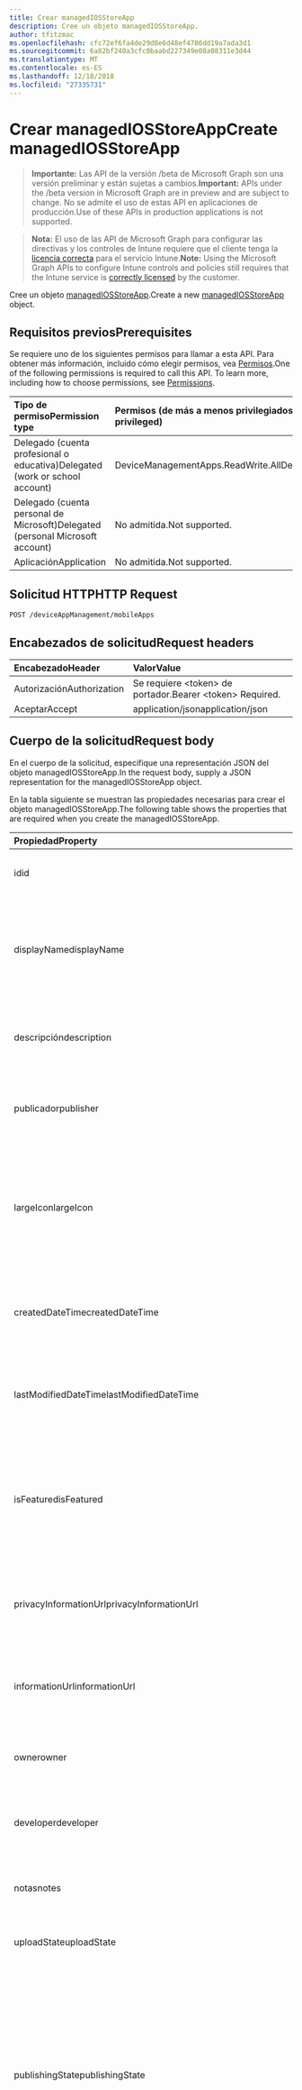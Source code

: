 ```yaml
---
title: Crear managedIOSStoreApp
description: Cree un objeto managedIOSStoreApp.
author: tfitzmac
ms.openlocfilehash: cfc72ef6fa4de29d8e6d48ef4786dd19a7ada3d1
ms.sourcegitcommit: 6a82bf240a3cfc0baabd227349e08a08311e3d44
ms.translationtype: MT
ms.contentlocale: es-ES
ms.lasthandoff: 12/18/2018
ms.locfileid: "27335731"
---
```

# <a name="create-managediosstoreapp"></a><span data-ttu-id="73982-103">Crear managedIOSStoreApp</span><span class="sxs-lookup"><span data-stu-id="73982-103">Create managedIOSStoreApp</span></span>

> <span data-ttu-id="73982-104">**Importante:** Las API de la versión /beta de Microsoft Graph son una versión preliminar y están sujetas a cambios.</span><span class="sxs-lookup"><span data-stu-id="73982-104">**Important:** APIs under the /beta version in Microsoft Graph are in preview and are subject to change.</span></span> <span data-ttu-id="73982-105">No se admite el uso de estas API en aplicaciones de producción.</span><span class="sxs-lookup"><span data-stu-id="73982-105">Use of these APIs in production applications is not supported.</span></span>

> <span data-ttu-id="73982-106">**Nota:** El uso de las API de Microsoft Graph para configurar las directivas y los controles de Intune requiere que el cliente tenga la [licencia correcta](https://go.microsoft.com/fwlink/?linkid=839381) para el servicio Intune.</span><span class="sxs-lookup"><span data-stu-id="73982-106">**Note:** Using the Microsoft Graph APIs to configure Intune controls and policies still requires that the Intune service is [correctly licensed](https://go.microsoft.com/fwlink/?linkid=839381) by the customer.</span></span>

<span data-ttu-id="73982-107">Cree un objeto [managedIOSStoreApp](../resources/intune-apps-managediosstoreapp.md).</span><span class="sxs-lookup"><span data-stu-id="73982-107">Create a new [managedIOSStoreApp](../resources/intune-apps-managediosstoreapp.md) object.</span></span>
## <a name="prerequisites"></a><span data-ttu-id="73982-108">Requisitos previos</span><span class="sxs-lookup"><span data-stu-id="73982-108">Prerequisites</span></span>
<span data-ttu-id="73982-p102">Se requiere uno de los siguientes permisos para llamar a esta API. Para obtener más información, incluido cómo elegir permisos, vea [Permisos](/graph/permissions-reference).</span><span class="sxs-lookup"><span data-stu-id="73982-p102">One of the following permissions is required to call this API. To learn more, including how to choose permissions, see [Permissions](/graph/permissions-reference).</span></span>

|<span data-ttu-id="73982-111">Tipo de permiso</span><span class="sxs-lookup"><span data-stu-id="73982-111">Permission type</span></span>|<span data-ttu-id="73982-112">Permisos (de más a menos privilegiados)</span><span class="sxs-lookup"><span data-stu-id="73982-112">Permissions (from most to least privileged)</span></span>|
|:---|:---|
|<span data-ttu-id="73982-113">Delegado (cuenta profesional o educativa)</span><span class="sxs-lookup"><span data-stu-id="73982-113">Delegated (work or school account)</span></span>|<span data-ttu-id="73982-114">DeviceManagementApps.ReadWrite.All</span><span class="sxs-lookup"><span data-stu-id="73982-114">DeviceManagementApps.ReadWrite.All</span></span>|
|<span data-ttu-id="73982-115">Delegado (cuenta personal de Microsoft)</span><span class="sxs-lookup"><span data-stu-id="73982-115">Delegated (personal Microsoft account)</span></span>|<span data-ttu-id="73982-116">No admitida.</span><span class="sxs-lookup"><span data-stu-id="73982-116">Not supported.</span></span>|
|<span data-ttu-id="73982-117">Aplicación</span><span class="sxs-lookup"><span data-stu-id="73982-117">Application</span></span>|<span data-ttu-id="73982-118">No admitida.</span><span class="sxs-lookup"><span data-stu-id="73982-118">Not supported.</span></span>|

## <a name="http-request"></a><span data-ttu-id="73982-119">Solicitud HTTP</span><span class="sxs-lookup"><span data-stu-id="73982-119">HTTP Request</span></span>
<!-- {
  "blockType": "ignored"
}
-->
``` http
POST /deviceAppManagement/mobileApps
```

## <a name="request-headers"></a><span data-ttu-id="73982-120">Encabezados de solicitud</span><span class="sxs-lookup"><span data-stu-id="73982-120">Request headers</span></span>
|<span data-ttu-id="73982-121">Encabezado</span><span class="sxs-lookup"><span data-stu-id="73982-121">Header</span></span>|<span data-ttu-id="73982-122">Valor</span><span class="sxs-lookup"><span data-stu-id="73982-122">Value</span></span>|
|:---|:---|
|<span data-ttu-id="73982-123">Autorización</span><span class="sxs-lookup"><span data-stu-id="73982-123">Authorization</span></span>|<span data-ttu-id="73982-124">Se requiere &lt;token&gt; de portador.</span><span class="sxs-lookup"><span data-stu-id="73982-124">Bearer &lt;token&gt; Required.</span></span>|
|<span data-ttu-id="73982-125">Aceptar</span><span class="sxs-lookup"><span data-stu-id="73982-125">Accept</span></span>|<span data-ttu-id="73982-126">application/json</span><span class="sxs-lookup"><span data-stu-id="73982-126">application/json</span></span>|

## <a name="request-body"></a><span data-ttu-id="73982-127">Cuerpo de la solicitud</span><span class="sxs-lookup"><span data-stu-id="73982-127">Request body</span></span>
<span data-ttu-id="73982-128">En el cuerpo de la solicitud, especifique una representación JSON del objeto managedIOSStoreApp.</span><span class="sxs-lookup"><span data-stu-id="73982-128">In the request body, supply a JSON representation for the managedIOSStoreApp object.</span></span>

<span data-ttu-id="73982-129">En la tabla siguiente se muestran las propiedades necesarias para crear el objeto managedIOSStoreApp.</span><span class="sxs-lookup"><span data-stu-id="73982-129">The following table shows the properties that are required when you create the managedIOSStoreApp.</span></span>

|<span data-ttu-id="73982-130">Propiedad</span><span class="sxs-lookup"><span data-stu-id="73982-130">Property</span></span>|<span data-ttu-id="73982-131">Tipo</span><span class="sxs-lookup"><span data-stu-id="73982-131">Type</span></span>|<span data-ttu-id="73982-132">Descripción</span><span class="sxs-lookup"><span data-stu-id="73982-132">Description</span></span>|
|:---|:---|:---|
|<span data-ttu-id="73982-133">id</span><span class="sxs-lookup"><span data-stu-id="73982-133">id</span></span>|<span data-ttu-id="73982-134">String</span><span class="sxs-lookup"><span data-stu-id="73982-134">String</span></span>|<span data-ttu-id="73982-135">Clave de la entidad.</span><span class="sxs-lookup"><span data-stu-id="73982-135">Key of the entity.</span></span> <span data-ttu-id="73982-136">Heredado de [mobileApp](../resources/intune-apps-mobileapp.md).</span><span class="sxs-lookup"><span data-stu-id="73982-136">Inherited from [mobileApp](../resources/intune-apps-mobileapp.md)</span></span>|
|<span data-ttu-id="73982-137">displayName</span><span class="sxs-lookup"><span data-stu-id="73982-137">displayName</span></span>|<span data-ttu-id="73982-138">String</span><span class="sxs-lookup"><span data-stu-id="73982-138">String</span></span>|<span data-ttu-id="73982-139">Título de la aplicación importado o proporcionado por el administrador.</span><span class="sxs-lookup"><span data-stu-id="73982-139">The admin provided or imported title of the app.</span></span> <span data-ttu-id="73982-140">Heredado de [mobileApp](../resources/intune-apps-mobileapp.md).</span><span class="sxs-lookup"><span data-stu-id="73982-140">Inherited from [mobileApp](../resources/intune-apps-mobileapp.md)</span></span>|
|<span data-ttu-id="73982-141">descripción</span><span class="sxs-lookup"><span data-stu-id="73982-141">description</span></span>|<span data-ttu-id="73982-142">String</span><span class="sxs-lookup"><span data-stu-id="73982-142">String</span></span>|<span data-ttu-id="73982-143">Descripción de la aplicación.</span><span class="sxs-lookup"><span data-stu-id="73982-143">The description of the app.</span></span> <span data-ttu-id="73982-144">Heredado de [mobileApp](../resources/intune-apps-mobileapp.md).</span><span class="sxs-lookup"><span data-stu-id="73982-144">Inherited from [mobileApp](../resources/intune-apps-mobileapp.md)</span></span>|
|<span data-ttu-id="73982-145">publicador</span><span class="sxs-lookup"><span data-stu-id="73982-145">publisher</span></span>|<span data-ttu-id="73982-146">String</span><span class="sxs-lookup"><span data-stu-id="73982-146">String</span></span>|<span data-ttu-id="73982-147">Publicador de la aplicación.</span><span class="sxs-lookup"><span data-stu-id="73982-147">The publisher of the app.</span></span> <span data-ttu-id="73982-148">Heredado de [mobileApp](../resources/intune-apps-mobileapp.md).</span><span class="sxs-lookup"><span data-stu-id="73982-148">Inherited from [mobileApp](../resources/intune-apps-mobileapp.md)</span></span>|
|<span data-ttu-id="73982-149">largeIcon</span><span class="sxs-lookup"><span data-stu-id="73982-149">largeIcon</span></span>|[<span data-ttu-id="73982-150">mimeContent</span><span class="sxs-lookup"><span data-stu-id="73982-150">mimeContent</span></span>](../resources/intune-shared-mimecontent.md)|<span data-ttu-id="73982-151">Icono grande que se mostrará en los detalles de la aplicación y se usa para cargar el icono.</span><span class="sxs-lookup"><span data-stu-id="73982-151">The large icon, to be displayed in the app details and used for upload of the icon.</span></span> <span data-ttu-id="73982-152">Heredado de [mobileApp](../resources/intune-apps-mobileapp.md).</span><span class="sxs-lookup"><span data-stu-id="73982-152">Inherited from [mobileApp](../resources/intune-apps-mobileapp.md)</span></span>|
|<span data-ttu-id="73982-153">createdDateTime</span><span class="sxs-lookup"><span data-stu-id="73982-153">createdDateTime</span></span>|<span data-ttu-id="73982-154">DateTimeOffset</span><span class="sxs-lookup"><span data-stu-id="73982-154">DateTimeOffset</span></span>|<span data-ttu-id="73982-155">Fecha y hora de creación de la aplicación.</span><span class="sxs-lookup"><span data-stu-id="73982-155">The date and time the app was created.</span></span> <span data-ttu-id="73982-156">Heredado de [mobileApp](../resources/intune-apps-mobileapp.md).</span><span class="sxs-lookup"><span data-stu-id="73982-156">Inherited from [mobileApp](../resources/intune-apps-mobileapp.md)</span></span>|
|<span data-ttu-id="73982-157">lastModifiedDateTime</span><span class="sxs-lookup"><span data-stu-id="73982-157">lastModifiedDateTime</span></span>|<span data-ttu-id="73982-158">DateTimeOffset</span><span class="sxs-lookup"><span data-stu-id="73982-158">DateTimeOffset</span></span>|<span data-ttu-id="73982-159">Fecha y hora de la última modificación de la aplicación.</span><span class="sxs-lookup"><span data-stu-id="73982-159">The date and time the app was last modified.</span></span> <span data-ttu-id="73982-160">Heredado de [mobileApp](../resources/intune-apps-mobileapp.md).</span><span class="sxs-lookup"><span data-stu-id="73982-160">Inherited from [mobileApp](../resources/intune-apps-mobileapp.md)</span></span>|
|<span data-ttu-id="73982-161">isFeatured</span><span class="sxs-lookup"><span data-stu-id="73982-161">isFeatured</span></span>|<span data-ttu-id="73982-162">Boolean</span><span class="sxs-lookup"><span data-stu-id="73982-162">Boolean</span></span>|<span data-ttu-id="73982-163">Valor que indica si el administrador ha marcado la aplicación como destacada. Heredado de [mobileApp](../resources/intune-apps-mobileapp.md).</span><span class="sxs-lookup"><span data-stu-id="73982-163">The value indicating whether the app is marked as featured by the admin. Inherited from [mobileApp](../resources/intune-apps-mobileapp.md)</span></span>|
|<span data-ttu-id="73982-164">privacyInformationUrl</span><span class="sxs-lookup"><span data-stu-id="73982-164">privacyInformationUrl</span></span>|<span data-ttu-id="73982-165">String</span><span class="sxs-lookup"><span data-stu-id="73982-165">String</span></span>|<span data-ttu-id="73982-166">La dirección URL de la declaración de privacidad.</span><span class="sxs-lookup"><span data-stu-id="73982-166">The privacy statement Url.</span></span> <span data-ttu-id="73982-167">Heredado de [mobileApp](../resources/intune-apps-mobileapp.md).</span><span class="sxs-lookup"><span data-stu-id="73982-167">Inherited from [mobileApp](../resources/intune-apps-mobileapp.md)</span></span>|
|<span data-ttu-id="73982-168">informationUrl</span><span class="sxs-lookup"><span data-stu-id="73982-168">informationUrl</span></span>|<span data-ttu-id="73982-169">String</span><span class="sxs-lookup"><span data-stu-id="73982-169">String</span></span>|<span data-ttu-id="73982-170">La dirección URL para obtener más información.</span><span class="sxs-lookup"><span data-stu-id="73982-170">The more information Url.</span></span> <span data-ttu-id="73982-171">Heredado de [mobileApp](../resources/intune-apps-mobileapp.md).</span><span class="sxs-lookup"><span data-stu-id="73982-171">Inherited from [mobileApp](../resources/intune-apps-mobileapp.md)</span></span>|
|<span data-ttu-id="73982-172">owner</span><span class="sxs-lookup"><span data-stu-id="73982-172">owner</span></span>|<span data-ttu-id="73982-173">String</span><span class="sxs-lookup"><span data-stu-id="73982-173">String</span></span>|<span data-ttu-id="73982-174">Propietario de la aplicación.</span><span class="sxs-lookup"><span data-stu-id="73982-174">The owner of the app.</span></span> <span data-ttu-id="73982-175">Heredado de [mobileApp](../resources/intune-apps-mobileapp.md).</span><span class="sxs-lookup"><span data-stu-id="73982-175">Inherited from [mobileApp](../resources/intune-apps-mobileapp.md)</span></span>|
|<span data-ttu-id="73982-176">developer</span><span class="sxs-lookup"><span data-stu-id="73982-176">developer</span></span>|<span data-ttu-id="73982-177">String</span><span class="sxs-lookup"><span data-stu-id="73982-177">String</span></span>|<span data-ttu-id="73982-178">Desarrollador de la aplicación.</span><span class="sxs-lookup"><span data-stu-id="73982-178">The developer of the app.</span></span> <span data-ttu-id="73982-179">Heredado de [mobileApp](../resources/intune-apps-mobileapp.md).</span><span class="sxs-lookup"><span data-stu-id="73982-179">Inherited from [mobileApp](../resources/intune-apps-mobileapp.md)</span></span>|
|<span data-ttu-id="73982-180">notas</span><span class="sxs-lookup"><span data-stu-id="73982-180">notes</span></span>|<span data-ttu-id="73982-181">String</span><span class="sxs-lookup"><span data-stu-id="73982-181">String</span></span>|<span data-ttu-id="73982-182">Notas de la aplicación.</span><span class="sxs-lookup"><span data-stu-id="73982-182">Notes for the app.</span></span> <span data-ttu-id="73982-183">Heredado de [mobileApp](../resources/intune-apps-mobileapp.md).</span><span class="sxs-lookup"><span data-stu-id="73982-183">Inherited from [mobileApp](../resources/intune-apps-mobileapp.md)</span></span>|
|<span data-ttu-id="73982-184">uploadState</span><span class="sxs-lookup"><span data-stu-id="73982-184">uploadState</span></span>|<span data-ttu-id="73982-185">Int32</span><span class="sxs-lookup"><span data-stu-id="73982-185">Int32</span></span>|<span data-ttu-id="73982-186">El estado de carga.</span><span class="sxs-lookup"><span data-stu-id="73982-186">The upload state.</span></span> <span data-ttu-id="73982-187">Heredado de [mobileApp](../resources/intune-apps-mobileapp.md).</span><span class="sxs-lookup"><span data-stu-id="73982-187">Inherited from [mobileApp](../resources/intune-apps-mobileapp.md)</span></span>|
|<span data-ttu-id="73982-188">publishingState</span><span class="sxs-lookup"><span data-stu-id="73982-188">publishingState</span></span>|[<span data-ttu-id="73982-189">mobileAppPublishingState</span><span class="sxs-lookup"><span data-stu-id="73982-189">mobileAppPublishingState</span></span>](../resources/intune-apps-mobileapppublishingstate.md)|<span data-ttu-id="73982-190">Estado de publicación de la aplicación.</span><span class="sxs-lookup"><span data-stu-id="73982-190">The publishing state for the app.</span></span> <span data-ttu-id="73982-191">La aplicación no puede asignarse a menos que se publique.</span><span class="sxs-lookup"><span data-stu-id="73982-191">The app cannot be assigned unless the app is published.</span></span> <span data-ttu-id="73982-192">Se hereda de [mobileApp](../resources/intune-apps-mobileapp.md).</span><span class="sxs-lookup"><span data-stu-id="73982-192">Inherited from [mobileApp](../resources/intune-apps-mobileapp.md).</span></span> <span data-ttu-id="73982-193">Los valores posibles son: `notPublished`, `processing` y `published`.</span><span class="sxs-lookup"><span data-stu-id="73982-193">Possible values are: `notPublished`, `processing`, `published`.</span></span>|
|<span data-ttu-id="73982-194">appAvailability</span><span class="sxs-lookup"><span data-stu-id="73982-194">appAvailability</span></span>|[<span data-ttu-id="73982-195">managedAppAvailability</span><span class="sxs-lookup"><span data-stu-id="73982-195">managedAppAvailability</span></span>](../resources/intune-apps-managedappavailability.md)|<span data-ttu-id="73982-196">Disponibilidad de la aplicación.</span><span class="sxs-lookup"><span data-stu-id="73982-196">The Application's availability.</span></span> <span data-ttu-id="73982-197">Se hereda de [managedApp](../resources/intune-apps-managedapp.md).</span><span class="sxs-lookup"><span data-stu-id="73982-197">Inherited from [managedApp](../resources/intune-apps-managedapp.md).</span></span> <span data-ttu-id="73982-198">Los valores posibles son: `global` y `lineOfBusiness`.</span><span class="sxs-lookup"><span data-stu-id="73982-198">Possible values are: `global`, `lineOfBusiness`.</span></span>|
|<span data-ttu-id="73982-199">versión</span><span class="sxs-lookup"><span data-stu-id="73982-199">version</span></span>|<span data-ttu-id="73982-200">String</span><span class="sxs-lookup"><span data-stu-id="73982-200">String</span></span>|<span data-ttu-id="73982-201">Versión de la aplicación.</span><span class="sxs-lookup"><span data-stu-id="73982-201">The Application's version.</span></span> <span data-ttu-id="73982-202">Heredado de [managedApp](../resources/intune-apps-managedapp.md)</span><span class="sxs-lookup"><span data-stu-id="73982-202">Inherited from [managedApp](../resources/intune-apps-managedapp.md)</span></span>|
|<span data-ttu-id="73982-203">bundleId</span><span class="sxs-lookup"><span data-stu-id="73982-203">bundleId</span></span>|<span data-ttu-id="73982-204">String</span><span class="sxs-lookup"><span data-stu-id="73982-204">String</span></span>|<span data-ttu-id="73982-205">El identificador de lote de la aplicación.</span><span class="sxs-lookup"><span data-stu-id="73982-205">The app's Bundle ID.</span></span>|
|<span data-ttu-id="73982-206">appStoreUrl</span><span class="sxs-lookup"><span data-stu-id="73982-206">appStoreUrl</span></span>|<span data-ttu-id="73982-207">String</span><span class="sxs-lookup"><span data-stu-id="73982-207">String</span></span>|<span data-ttu-id="73982-208">La AppStoreUrl de Apple.</span><span class="sxs-lookup"><span data-stu-id="73982-208">The Apple AppStoreUrl.</span></span>|
|<span data-ttu-id="73982-209">applicableDeviceType</span><span class="sxs-lookup"><span data-stu-id="73982-209">applicableDeviceType</span></span>|[<span data-ttu-id="73982-210">iosDeviceType</span><span class="sxs-lookup"><span data-stu-id="73982-210">iosDeviceType</span></span>](../resources/intune-apps-iosdevicetype.md)|<span data-ttu-id="73982-211">Arquitectura de iOS en la que se puede ejecutar esta aplicación.</span><span class="sxs-lookup"><span data-stu-id="73982-211">The iOS architecture for which this app can run on.</span></span>|
|<span data-ttu-id="73982-212">minimumSupportedOperatingSystem</span><span class="sxs-lookup"><span data-stu-id="73982-212">minimumSupportedOperatingSystem</span></span>|[<span data-ttu-id="73982-213">iosMinimumOperatingSystem</span><span class="sxs-lookup"><span data-stu-id="73982-213">iosMinimumOperatingSystem</span></span>](../resources/intune-apps-iosminimumoperatingsystem.md)|<span data-ttu-id="73982-214">El valor para el sistema operativo mínimo compatible.</span><span class="sxs-lookup"><span data-stu-id="73982-214">The value for the minimum supported operating system.</span></span>|



## <a name="response"></a><span data-ttu-id="73982-215">Respuesta</span><span class="sxs-lookup"><span data-stu-id="73982-215">Response</span></span>
<span data-ttu-id="73982-216">Si se ejecuta correctamente, este método devuelve un código de respuesta `201 Created` y un objeto [managedIOSStoreApp](../resources/intune-apps-managediosstoreapp.md) en el cuerpo de la respuesta.</span><span class="sxs-lookup"><span data-stu-id="73982-216">If successful, this method returns a `201 Created` response code and a [managedIOSStoreApp](../resources/intune-apps-managediosstoreapp.md) object in the response body.</span></span>

## <a name="example"></a><span data-ttu-id="73982-217">Ejemplo</span><span class="sxs-lookup"><span data-stu-id="73982-217">Example</span></span>
### <a name="request"></a><span data-ttu-id="73982-218">Solicitud</span><span class="sxs-lookup"><span data-stu-id="73982-218">Request</span></span>
<span data-ttu-id="73982-219">Aquí tiene un ejemplo de la solicitud.</span><span class="sxs-lookup"><span data-stu-id="73982-219">Here is an example of the request.</span></span>
``` http
POST https://graph.microsoft.com/beta/deviceAppManagement/mobileApps
Content-type: application/json
Content-length: 1170

{
  "@odata.type": "#microsoft.graph.managedIOSStoreApp",
  "displayName": "Display Name value",
  "description": "Description value",
  "publisher": "Publisher value",
  "largeIcon": {
    "@odata.type": "microsoft.graph.mimeContent",
    "type": "Type value",
    "value": "dmFsdWU="
  },
  "lastModifiedDateTime": "2017-01-01T00:00:35.1329464-08:00",
  "isFeatured": true,
  "privacyInformationUrl": "https://example.com/privacyInformationUrl/",
  "informationUrl": "https://example.com/informationUrl/",
  "owner": "Owner value",
  "developer": "Developer value",
  "notes": "Notes value",
  "uploadState": 11,
  "publishingState": "processing",
  "appAvailability": "lineOfBusiness",
  "version": "Version value",
  "bundleId": "Bundle Id value",
  "appStoreUrl": "https://example.com/appStoreUrl/",
  "applicableDeviceType": {
    "@odata.type": "microsoft.graph.iosDeviceType",
    "iPad": true,
    "iPhoneAndIPod": true
  },
  "minimumSupportedOperatingSystem": {
    "@odata.type": "microsoft.graph.iosMinimumOperatingSystem",
    "v8_0": true,
    "v9_0": true,
    "v10_0": true,
    "v11_0": true,
    "v12_0": true
  }
}
```

### <a name="response"></a><span data-ttu-id="73982-220">Respuesta</span><span class="sxs-lookup"><span data-stu-id="73982-220">Response</span></span>
<span data-ttu-id="73982-p119">Aquí tiene un ejemplo de la respuesta. Nota: Puede que el objeto de respuesta que aparece aquí se trunque para abreviar. Todas las propiedades se devolverán de una llamada real.</span><span class="sxs-lookup"><span data-stu-id="73982-p119">Here is an example of the response. Note: The response object shown here may be truncated for brevity. All of the properties will be returned from an actual call.</span></span>
``` http
HTTP/1.1 201 Created
Content-Type: application/json
Content-Length: 1278

{
  "@odata.type": "#microsoft.graph.managedIOSStoreApp",
  "id": "51b9830f-830f-51b9-0f83-b9510f83b951",
  "displayName": "Display Name value",
  "description": "Description value",
  "publisher": "Publisher value",
  "largeIcon": {
    "@odata.type": "microsoft.graph.mimeContent",
    "type": "Type value",
    "value": "dmFsdWU="
  },
  "createdDateTime": "2017-01-01T00:02:43.5775965-08:00",
  "lastModifiedDateTime": "2017-01-01T00:00:35.1329464-08:00",
  "isFeatured": true,
  "privacyInformationUrl": "https://example.com/privacyInformationUrl/",
  "informationUrl": "https://example.com/informationUrl/",
  "owner": "Owner value",
  "developer": "Developer value",
  "notes": "Notes value",
  "uploadState": 11,
  "publishingState": "processing",
  "appAvailability": "lineOfBusiness",
  "version": "Version value",
  "bundleId": "Bundle Id value",
  "appStoreUrl": "https://example.com/appStoreUrl/",
  "applicableDeviceType": {
    "@odata.type": "microsoft.graph.iosDeviceType",
    "iPad": true,
    "iPhoneAndIPod": true
  },
  "minimumSupportedOperatingSystem": {
    "@odata.type": "microsoft.graph.iosMinimumOperatingSystem",
    "v8_0": true,
    "v9_0": true,
    "v10_0": true,
    "v11_0": true,
    "v12_0": true
  }
}
```





